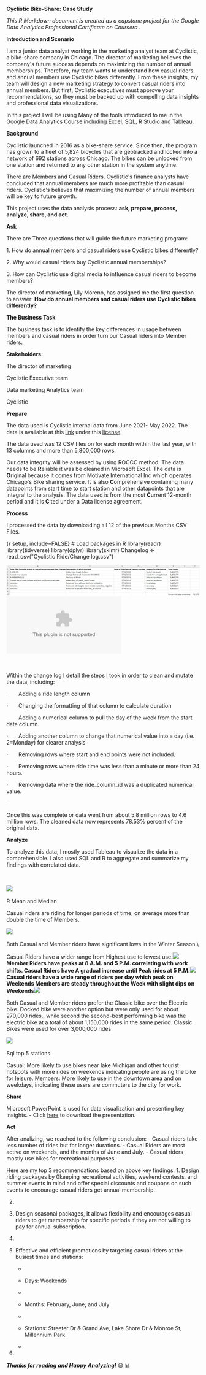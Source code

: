 **Cyclistic Bike-Share: Case Study**

*This R Markdown document is created as a capstone project for the Google Data Analytics Professional Certificate* *on Coursera .*

**Introduction and Scenario**

I am a junior data analyst working in the marketing analyst team at Cyclistic, a bike-share company in Chicago. The director of marketing believes the company's future success depends on maximizing the number of annual memberships. Therefore, my team wants to understand how casual riders and annual members use Cyclistic bikes differently. From these insights, my team will design a new marketing strategy to convert casual riders into annual members. But first, Cyclistic executives must approve your recommendations, so they must be backed up with compelling data insights and professional data visualizations.

In this project I will be using Many of the tools introduced to me in the Google Data Analytics Course including Excel, SQL, R Studio and Tableau.

**Background**

Cyclistic launched in 2016 as a bike-share service. Since then, the program has grown to a fleet of 5,824 bicycles that are geotracked and locked into a network of 692 stations across Chicago. The bikes can be unlocked from one station and returned to any other station in the system anytime.

There are Members and Casual Riders. Cyclistic's finance analysts have concluded that annual members are much more profitable than casual riders. Cyclistic's believes that maximizing the number of annual members will be key to future growth.

This project uses the data analysis process: **ask, prepare, process, analyze, share, and act**.

**Ask**

There are Three questions that will guide the future marketing program:

1\. How do annual members and casual riders use Cyclistic bikes differently?

2\. Why would casual riders buy Cyclistic annual memberships?

3\. How can Cyclistic use digital media to influence casual riders to become members?

The director of marketing, Lily Moreno, has assigned me the first question to answer: **How do annual members and casual riders use Cyclistic bikes differently?**

**The Business Task**

The business task is to identify the key differences in usage between members and casual riders in order turn our Casual riders into Member riders.

**Stakeholders:**

The director of marketing

Cyclistic Executive team

Data marketing Analytics team

Cyclistic

**Prepare**

The data used is Cyclistic internal data from June 2021- May 2022. The data is available at this [link](https://divvy-tripdata.s3.amazonaws.com/index.html) under this [license](https://www.divvybikes.com/data-license-agreement).

The data used was 12 CSV files on for each month within the last year, with 13 columns and more than 5,800,000 rows.

Our data integrity will be assessed by using ROCCC method. The data needs to be **R**eliable it was be cleaned in Microsoft Excel. The data is **O**riginal because it comes from Motivate International Inc which operates Chicago's Bike sharing service. It is also **C**omprehensive containing many datapoints from start time to start station and other datapoints that are integral to the analysis. The data used is from the most **C**urrent 12-month period and it is **C**ited under a Data license agreement.

**Process**

I processed the data by downloading all 12 of the previous Months CSV Files.

{r setup, include=FALSE} \# Load packages in R library(readr) library(tidyverse) library(dplyr) library(skimr) Changelog \<- read_csv("Cyclistic Ride/Change log.csv")

![Change_log](https://github.com/Ermiasmolla/.github.io/blob/main/Visualizations/Change%20Log.png)
![new](https://github.com/Ermiasmolla/.github.io/blob/main/Change%20log.csv)

 

Within the change log I detail the steps I took in order to clean and mutate the data, including:

·       Adding a ride length column

·       Changing the formatting of that column to calculate duration

·       Adding a numerical column to pull the day of the week from the start date column.

·       Adding another column to change that numerical value into a day (i.e. 2=Monday) for clearer analysis

·       Removing rows where start and end points were not included.

·       Removing rows where ride time was less than a minute or more than 24 hours.

·       Removing data where the ride_column_id was a duplicated numerical value.

·        

Once this was complete or data went from about 5.8 million rows to 4.6 million rows. The cleaned data now represents 78.53% percent of the original data.

**Analyze**

To analyze this data, I mostly used Tableau to visualize the data in a comprehensible. I also used SQL and R to aggregate and summarize my findings with correlated data.

 

![](file:///C:/Users/molla/AppData/Local/Temp/msohtmlclip1/01/clip_image004.jpg)

R Mean and Median

Casual riders are riding for longer periods of time, on average more than double the time of Members.

![](file:///C:/Users/molla/AppData/Local/Temp/msohtmlclip1/01/clip_image006.jpg)

Both Casual and Member riders have significant lows in the Winter Season.\

Casual Riders have a wider range from Highest use to lowest use.**![](file:///C:/Users/molla/AppData/Local/Temp/msohtmlclip1/01/clip_image008.jpg)**Member Riders have peaks at 8 A.M. and 5 P.M. correlating with work shifts. Casual Riders have A gradual increase until Peak rides at 5 P.M.**![](file:///C:/Users/molla/AppData/Local/Temp/msohtmlclip1/01/clip_image010.jpg)**Casual riders have a wide range of riders per day which peak on Weekends Members are steady throughout the Week with slight dips on Weekends**![](file:///C:/Users/molla/AppData/Local/Temp/msohtmlclip1/01/clip_image012.jpg)**

Both Casual and Member riders prefer the Classic bike over the Electric bike. Docked bike were another option but were only used for about 270,000 rides., while second the second-best performing bike was the electric bike at a total of about 1,150,000 rides in the same period. Classic Bikes were used for over 3,000,000 rides

![](file:///C:/Users/molla/AppData/Local/Temp/msohtmlclip1/01/clip_image014.png)

Sql top 5 stations

Casual: More likely to use bikes near lake Michigan and other tourist hotspots with more rides on weekends indicating people are using the bike for leisure. Members: More likely to use in the downtown area and on weekdays, indicating these users are commuters to the city for work.

**Share**

Microsoft PowerPoint is used for data visualization and presenting key insights. - Click [here](https://github.com/skramazan/GDA_Capstone_Project_Cyclistic_Bike-share/tree/main/03.%20Presentation) to download the presentation.

**Act**

After analizing, we reached to the following conclusion: - Casual riders take less number of rides but for longer durations. - Casual Riders are most active on weekends, and the months of June and July. - Casual riders mostly use bikes for recreational purposes.

Here are my top 3 recommendations based on above key findings: 1. Design riding packages by 0keeping recreational activities, weekend contests, and summer events in mind and offer special discounts and coupons on such events to encourage casual riders get annual membership.

2.  

3.  Design seasonal packages, It allows flexibility and encourages casual riders to get membership for specific periods if they are not willing to pay for annual subscription.

4.  

5.  Effective and efficient promotions by targeting casual riders at the busiest times and stations:

    -   

    -   Days: Weekends

    -   

    -   Months: February, June, and July

    -   

    -   Stations: Streeter Dr & Grand Ave, Lake Shore Dr & Monroe St, Millennium Park

    -   

6.  

***Thanks for reading and Happy Analyzing!*** :smiley: :bar_chart:
